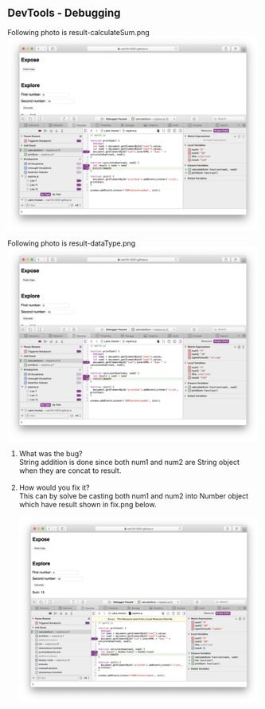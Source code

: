 ## DevTools - Debugging

Following photo is result-calculateSum.png 
![Below is result-calculateSum.png](./result-calculateSum.png)

Following photo is result-dataType.png
![Below is result-dataType.png](./result-dataType.png)

1. What was the bug? <br>
   String addition is done since both num1 and num2 are String object when they are concat to result. <br> <br>
2. How would you fix it? <br>
   This can by solve be casting both num1 and num2 into Number object which have result shown in fix.png below.<br> <br>
   ![Below is fix.png](./fix.png)
